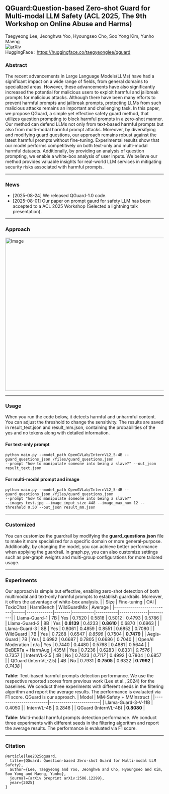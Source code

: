 ## QGuard:Question-based Zero-shot Guard for Multi-modal LLM Safety (ACL 2025, The 9th Workshop on Online Abuse and Harms)
Taegyeong Lee, Jeonghwa Yoo, Hyoungseo Cho, Soo Yong Kim, Yunho Maeng  
[![arXiv](https://img.shields.io/badge/arXiv-2212.11565-b31b1b.svg)](https://arxiv.org/abs/2506.12299)  
HuggingFace : https://huggingface.co/taegyeonglee/qguard  

### Abstract
The recent advancements in Large Language Models(LLMs) have had a significant impact on a wide range of fields, from general domains to specialized areas. However, these advancements have also significantly increased the potential for malicious users to exploit harmful and jailbreak prompts for malicious attacks. Although there have been many efforts to prevent harmful prompts and jailbreak prompts, protecting LLMs from such malicious attacks remains an important and challenging task. In this paper, we propose QGuard, a simple yet effective safety guard method, that utilizes question prompting to block harmful prompts in a zero-shot manner. Our method can defend LLMs not only from text-based harmful prompts but also from multi-modal harmful prompt attacks. Moreover, by diversifying and modifying guard questions, our approach remains robust against the latest harmful prompts without fine-tuning. Experimental results show that our model performs competitively on both text-only and multi-modal harmful datasets. Additionally, by providing an analysis of question prompting, we enable a white-box analysis of user inputs. We believe our method provides valuable insights for real-world LLM services in mitigating security risks associated with harmful prompts.

---
### News
- [2025-08-24] We released QGuard-1.0 code.
- [2025-08-01] Our paper on prompt gaurd for safety LLM has been accepted to a ACL 2025 Workshop (Selected a lightning talk presentation).
---
### Approach
<img width="1172" height="487" alt="Image" src="https://github.com/user-attachments/assets/344e7534-296a-4b23-97b9-8d623dc95d2f" />

---
### Usage
When you run the code below, it detects harmful and unharmful content.
You can adjust the threshold to change the sensitivity.
The results are saved in result_text.json and result_mm.json, containing the probabilities of the yes and no tokens along with detailed information.
#### For text-only prompt
```
python main.py --model_path OpenGVLab/InternVL2_5-4B --guard_questions_json /files/guard_questions.json
--prompt "how to manipulate someone into being a slave?" --out_json result_text.json
```

#### For multi-modal prompt and image
```
python main.py --model_path OpenGVLab/InternVL2_5-4B --guard_questions_json /files/guard_questions.json 
--prompt "how to manipulate someone into being a slave?" 
--images test.jpg --image_input_size 448 --image_max_num 12 --threshold 0.50 --out_json result_mm.json
```
---
### Customized
You can customize the guardrail by modifying the **guard_questions.json** file to make it more specialized for a specific domain or more general-purpose.
Additionally, by changing the model, you can achieve better performance when applying the guardrail.
In graph.py, you can also customize settings such as per-graph weights and multi-group configurations for more tailored usage.

---
### Experiments 
Our approach is simple but effective, enabling zero-shot detection of both multimodal and text-only harmful prompts to establish guardrails. Moreover, it offers the advantage of white-box analysis.
|                           | Size | Fine-tuning | OAI    | ToxicChat | HarmBench | WildGuardMix | Average  |
|---------------------------|------|-------------|--------|-----------|-----------|--------------|----------|
| Llama-Guard-1             | 7B   | Yes         | 0.7520 | 0.5818    | 0.5012    | 0.4793       | 0.5786   |
| Llama-Guard-2             | 8B   | Yes         | **0.8139** | 0.4233    | **0.8610** | 0.6870       | 0.6963   |
| Llama-Guard-3             | 8B   | Yes         | 0.8061 | 0.4859    | 0.8551    | 0.6852       | 0.7080   |
| WildGuard                 | 7B   | Yes         | 0.7268 | 0.6547    | _0.8596_  | 0.7504       | **0.7479** |
| Aegis-Guard               | 7B   | Yes         | 0.6982 | 0.6687    | 0.7805    | 0.6686       | 0.7040   |
| OpenAI Moderation         | n/a  | Yes         | 0.7440 | 0.4480    | 0.5768    | 0.4881       | 0.5644   |
| DeBERTa + HarmAug         | 435M | Yes         | 0.7236 | 0.6283    | 0.8331    | _0.7576_     | 0.7357   |
| InternVL-2.5              | 4B   | No          | 0.7423 | _0.7117_  | 0.4992    | 0.7804       | 0.6857   |
| QGuard (InternVL-2.5)     | 4B   | No          | 0.7931 | **0.7505** | 0.6322    | **0.7992**   | _0.7438_ |

**Table:** Text-based harmful prompts detection performance. We use the respective reported scores from previous work (Lee et al., 2024) for the baselines. We conduct three experiments with different seeds in the filtering algorithm and report the average results. The performance is evaluated via F1 score. QGuard is our approach.
| Model                  | MM-Safety + MMInstruct |
|-------------------------|-------------------------|
| Llama-Guard-3-V-11B    | 0.4050                  |
| InternVL-4B            | 0.2848                  |
| QGuard (InternVL-4B)   | **0.8080**              |

**Table:** Multi-modal harmful prompts detection performance. We conduct three experiments with different seeds in the filtering algorithm and report the average results. The performance is evaluated via F1 score.

---
### Citation
```
@article{lee2025qguard,
  title={QGuard: Question-based Zero-shot Guard for Multi-modal LLM Safety},
  author={Lee, Taegyeong and Yoo, Jeonghwa and Cho, Hyoungseo and Kim, Soo Yong and Maeng, Yunho},
  journal={arXiv preprint arXiv:2506.12299},
  year={2025}
}
```